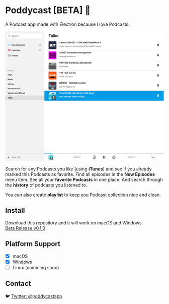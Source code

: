 # Poddycast [BETA] :construction:

A Podcast app made with Electron because I love Podcasts.

![screenshot_1](img/poddycastapp.png)

Search for any Podcasts you like (using **iTunes**) and see if you already marked this Podcasts as favorite.
Find all episodes in the **New Episodes** menu item.
See all your **favorite Podcasts** in one place.
And search through the **history** of podcasts you listened to.

You can also create **playlist** to keep you Podcast collection nice and clean.

<!--
### Subscribe to Podcasts

![gif_1 subscribe](img/poddycast-subscribe_to_podcast.gif)

### Create a playlist

![gif_1 playlists](img/poddycast-handle_playlists.gif)
-->

## Install

Download this repository and it will work on macOS and Windows.  
[Beta Release v0.1.0](https://github.com/MrChuckomo/poddycast/releases)


## Platform Support

- [x] macOS  
- [x] Windows
- [ ] Linux (comming soon)

## Contact


:bird: [Twitter: @poddycastapp](https://twitter.com/poddycastapp)
